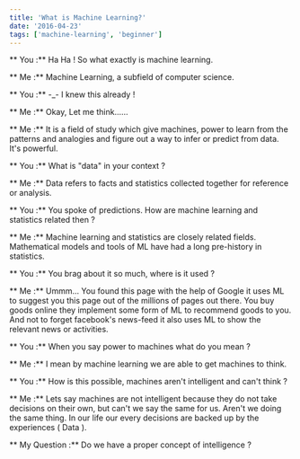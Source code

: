 ```yaml
---
title: 'What is Machine Learning?'
date: '2016-04-23'
tags: ['machine-learning', 'beginner']
---
```

 
** You :**  Ha Ha ! So what exactly is machine learning. 

** Me :**  Machine Learning, a subfield of computer science.

** You :**   -_-   I knew this already !

** Me :**  Okay, Let me think......

** Me :**  It is a field of study which give machines, power to learn from the patterns and analogies and figure out a way to infer or predict from data. It's powerful.


** You :** What is "data" in your context ?

** Me :** Data refers to facts and statistics collected together for reference or analysis.
 

** You :** You spoke of predictions. How are machine learning and statistics related  then ? 

** Me :** Machine learning and statistics are closely related fields. Mathematical models and tools of ML have had a long pre-history in statistics.



** You :** You brag about it so much, where is it used ?

** Me :** Ummm... You found this page with the help of Google it uses ML to suggest you this page out of the millions of pages out there. You buy goods online they implement some form of ML to recommend goods to you. And not to forget facebook's news-feed it also uses ML to show the relevant news or activities.


** You :** When you say power to machines what do you mean ?

** Me :** I mean by machine learning we are able to get machines to think.


** You :** How is this possible, machines aren't intelligent and can't think ?

** Me :** Lets say machines are not intelligent because they do not take decisions on their own, but can't we say the same for us. Aren't we doing the same thing. In our life our every decisions are backed up by the experiences ( Data ).

 
** My Question :** Do we have a proper concept of intelligence ?
